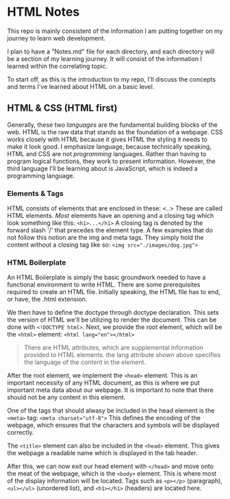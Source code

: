 # HTML Notes
This repo is mainly consistent of the information I am putting together on my journey to learn web development.

I plan to have a "Notes.md" file for each directory, and each directory will be a section of my learning journey. It will consist of the information I learned within the correlating topic. 

To start off, as this is the introduction to my repo, I'll discuss the concepts and terms I've learned about HTML on a basic level.

## HTML & CSS (HTML first)
Generally, these two *languages* are the fundamental building blocks of the web. HTML is the raw data that stands as the foundation of a webpage. CSS works closely with HTML because it gives HTML the styling it needs to make it look good. I emphasize language, because technically speaking, HTML and CSS are not *programming* languages. Rather than having to program logical functions, they work to present information. However, the third language I'll be learning about is JavaScript, which is indeed a programming language. 

### Elements & Tags
HTML consists of elements that are enclosed in these: <..> These are called HTML elements. 
*Most* elements have an opening and a closing tag which look something like this:
`<h1>...</h1>`
A closing tag is denoted by the forward slash '/' that precedes the element type.
A few examples that do not follow this notion are the img and meta tags. They simply hold the content without a closing tag like so:
`<img src="./images/dog.jpg">`

### HTML Boilerplate
An HTML Boilerplate is simply the basic groundwork needed to have a functional environment to write HTML. There are some prerequisites required to create an HTML file. Initially speaking, the HTML file has to end, or have, the .html extension. 

We then have to define the doctype through doctype declaration. This sets the version of HTML we'll be utilizing to render the document. This can be done with `<!DOCTYPE html>`.
Next, we provide the root element, which will be the `<html>` element: `<html lang="en"></html>`

> There are HTML attributes, which are supplemental information provided to HTML elements. the lang attribute shown above specifies the language of the content in the element.

After the root element, we implement the `<head>` element. This is an important necessity of any HTML document, as this is where we put important meta data about our webpage. It is important to note that there should not be any content in this element.

One of the tags that should alwasy be included in the head element is the `<meta>` tag: `<meta charset="utf-8">`
This defines the encoding of the webpage, which ensures that the characters and symbols will be displayed correctly.

The `<title>` element can also be included in the `<head>` element. This gives the webpage a readable name which is displayed in the tab header.

After this, we can now exit our head element with `</head>` and move onto the meat of the webpage, which is the `<body>` element. This is where most of the display information will be located. Tags such as `<p></p>` (paragraph), `<ul></ul>` (unordered list), and `<h1></h1>` (headers) are located here.
